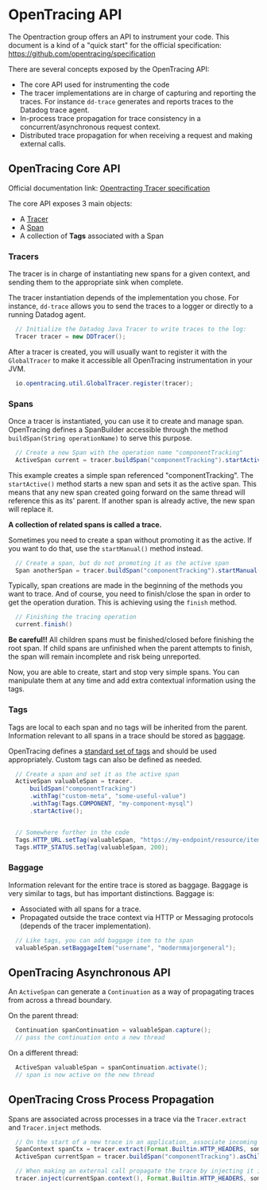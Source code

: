# OpenTracing API


The Opentraction group offers an API to instrument your code. 
This document is a kind of a "quick start" for the official specification: https://github.com/opentracing/specification

There are several concepts exposed by the OpenTracing API:

* The core API used for instrumenting the code
* The tracer implementations are in charge of capturing and reporting the traces. For instance `dd-trace` generates and reports traces to the Datadog trace agent.
* In-process trace propagation for trace consistency in a concurrent/asynchronous request context.
* Distributed trace propagation for when receiving a request and making external calls.

 
## OpenTracing Core API

Official documentation link: [Opentracting Tracer specification](https://github.com/opentracing/specification/blob/master/specification.md)

The core API exposes 3 main objects:

* A [Tracer](https://github.com/opentracing/specification/blob/master/specification.md#tracer)
* A [Span](https://github.com/opentracing/specification/blob/master/specification.md#span) 
* A collection of **Tags** associated with a Span


### Tracers

The tracer is in charge of instantiating new spans for a given context, and sending them to the appropriate sink when complete.

The tracer instantiation depends of the implementation you chose. For instance, `dd-trace` allows you
to send the traces to a logger or directly to a running Datadog agent.

```java
  // Initialize the Datadog Java Tracer to write traces to the log:
  Tracer tracer = new DDTracer();
```

After a tracer is created, you will usually want to register it with the `GlobalTracer`
to make it accessible all OpenTracing instrumentation in your JVM.

```java
  io.opentracing.util.GlobalTracer.register(tracer);
```

### Spans
Once a tracer is instantiated, you can use it to create and manage span. OpenTracing defines a SpanBuilder
accessible through the method `buildSpan(String operationName)` to serve this purpose.

```java
  // Create a new Span with the operation name "componentTracking"
  ActiveSpan current = tracer.buildSpan("componentTracking").startActive();
```

This example creates a simple span referenced "componentTracking". The `startActive()` method starts a new span and sets it
as the active span. This means that any new span created going forward on the same thread will reference this as its' parent.
If another span is already active, the new span will replace it. 

**A collection of related spans is called a trace.**

Sometimes you need to create a span without promoting it as the active. If you want to do that, use the `startManual()`
 method instead.
   
```java
  // Create a span, but do not promoting it as the active span 
  Span anotherSpan = tracer.buildSpan("componentTracking").startManual();
```

Typically, span creations are made in the beginning of the methods you want to trace. 
And of course, you need to finish/close the span in order to get the operation duration.
This is achieving using the `finish` method.

```java
  // Finishing the tracing operation
  current.finish()
```

**Be careful!!** All children spans must be finished/closed before finishing the root span.
If child spans are unfinished when the parent attempts to finish, the span will remain incomplete and risk being unreported.


Now, you are able to create, start and stop very simple spans. 
You can manipulate them at any time and add extra contextual information using the tags.

### Tags

Tags are local to each span and no tags will be inherited from the parent. Information relevant to all spans in a trace
should be stored as [baggage](#baggage).

OpenTracing defines a [standard set of tags](https://github.com/opentracing/specification/blob/master/semantic_conventions.md#standard-span-tags-and-log-fields) and should be used appropriately.  Custom tags can also be defined as needed. 

```java
  // Create a span and set it as the active span
  ActiveSpan valuableSpan = tracer.
      buildSpan("componentTracking")
      .withTag("custom-meta", "some-useful-value")
      .withTag(Tags.COMPONENT, "my-component-mysql")
      .startActive();


  // Somewhere further in the code
  Tags.HTTP_URL.setTag(valuableSpan, "https://my-endpoint/resource/item");
  Tags.HTTP_STATUS.setTag(valuableSpan, 200);
```

### Baggage

Information relevant for the entire trace is stored as baggage. 
Baggage is very similar to tags, but has important distinctions.  Baggage is:
* Associated with all spans for a trace.
* Propagated outside the trace context via HTTP or Messaging protocols (depends of the tracer implementation). 

```java
  // Like tags, you can add baggage item to the span
  valuableSpan.setBaggageItem("username", "modernmajorgeneral");
```

## OpenTracing Asynchronous API

An `ActiveSpan` can generate a `Continuation` as a way of propagating traces from across a thread boundary.

On the parent thread:
```java
  Continuation spanContinuation = valuableSpan.capture();
  // pass the continuation onto a new thread
```

On a different thread:
```java
  ActiveSpan valuableSpan = spanContinuation.activate();
  // span is now active on the new thread
```

## OpenTracing Cross Process Propagation

Spans are associated across processes in a trace via the `Tracer.extract` and `Tracer.inject` methods.

```java
  // On the start of a new trace in an application, associate incoming request with existing traces.
  SpanContext spanCtx = tracer.extract(Format.Builtin.HTTP_HEADERS, someTextMapInstance);
  ActiveSpan currentSpan = tracer.buildSpan("componentTracking").asChildOf(spanCtx).startActive();
```

```java
  // When making an external call propagate the trace by injecting it into the carrier...
  tracer.inject(currentSpan.context(), Format.Builtin.HTTP_HEADERS, someTextMapInstance);
```
